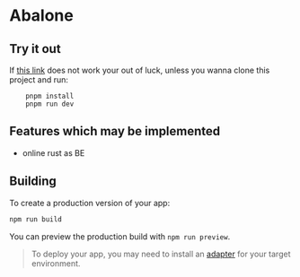 # Abalone

## Try it out

If [this link](https://try1-xm6btgq3aq-ey.a.run.app) does not work your out of luck, unless you wanna clone this project and run:
```
    pnpm install
    pnpm run dev
```

## Features which may be implemented
- online rust as BE

## Building

To create a production version of your app:

```bash
npm run build
```

You can preview the production build with `npm run preview`.

> To deploy your app, you may need to install an [adapter](https://kit.svelte.dev/docs/adapters) for your target environment.
